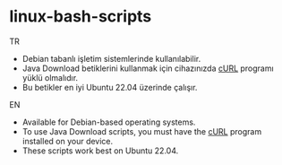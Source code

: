 # linux-bash-scripts
TR
- Debian tabanlı işletim sistemlerinde kullanılabilir.
- Java Download betiklerini kullanmak için cihazınızda [cURL](https://curl.se/download.html) programı yüklü olmalıdır.
- Bu betikler en iyi Ubuntu 22.04 üzerinde çalışır.

EN
- Available for Debian-based operating systems.
- To use Java Download scripts, you must have the [cURL](https://curl.se/download.html) program installed on your device.
- These scripts work best on Ubuntu 22.04.
